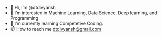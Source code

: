 - 👋 Hi, I’m @dtdivyansh
- 👀 I’m interested in Machine Learning, Data Science, Deep learning, and Programming
- 🌱 I’m currently learning Competetive Coding.
- 📫 How to reach me dtdivyansh@gmail.com

<!---
dtdivyansh/dtdivyansh is a ✨ special ✨ repository because its `README.md` (this file) appears on your GitHub profile.
You can click the Preview link to take a look at your changes.
--->
